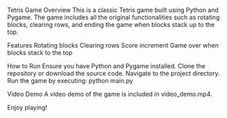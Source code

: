 Tetris Game
Overview
This is a classic Tetris game built using Python and Pygame. The game includes all the original functionalities such as rotating blocks, clearing rows, and ending the game when blocks stack up to the top.

Features
Rotating blocks
Clearing rows
Score increment
Game over when blocks stack to the top


How to Run
Ensure you have Python and Pygame installed.
Clone the repository or download the source code.
Navigate to the project directory.
Run the game by executing:
python main.py


Video Demo
A video demo of the game is included in video_demo.mp4.

Enjoy playing!






